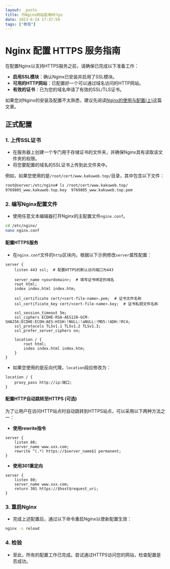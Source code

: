 ```yaml
---
layout: _posts
title: 为Nginx网站启用Https
date: 2023-6-24 17:37:59
tags: ["教程"]
---
```

# Nginx 配置 HTTPS 服务指南

在配置Nginx以支持HTTPS服务之前，请确保已完成以下准备工作：

- **启用SSL模块**：确认Nginx已安装并启用了SSL模块。
- **可用的HTTP网站**：已配置好一个可以通过域名访问的HTTP网站。
- **有效的证书**：已为您的域名申请了有效的SSL/TLS证书。

如果您对Nginx的安装及配置不太熟悉，建议先阅读[Nginx的使用与配置(上)](/2023/03/08/Nginx的配置与使用-上/)这篇文章。

## 正式配置

### 1. 上传SSL证书

- 在服务器上创建一个专门用于存储证书的文件夹，并确保Nginx具有读取该文件夹的权限。
- 将您要配置的域名的SSL证书上传到此文件夹中。

例如，如果您使用的是`/root/cert/www.kakuweb.top/`目录，其中包含以下文件：

```bash
root@server:/etc/nginx# ls /root/cert/www.kakuweb.top/
9769805_www.kakuweb.top.key  9769805_www.kakuweb.top.pem
```

### 2. 编写Nginx配置文件

- 使用任意文本编辑器打开Nginx的主配置文件`nginx.conf`。

```bash
cd /etc/nginx/
nano nginx.conf
```

#### 配置HTTPS服务

- 在`nginx.conf`文件的`http`区块内，根据以下示例修改`server`属性配置：

```nginx
server {
    listen 443 ssl;  # 配置HTTPS的默认访问端口为443

    server_name <yourdomain>;  # 填写证书绑定的域名
    root html;
    index index.html index.htm;

    ssl_certificate cert/<cert-file-name>.pem;  # 证书文件名称
    ssl_certificate_key cert/<cert-file-name>.key;  # 证书私钥文件名称

    ssl_session_timeout 5m;
    ssl_ciphers ECDHE-RSA-AES128-GCM-SHA256:ECDHE:ECDH:AES:HIGH:!NULL:!aNULL:!MD5:!ADH:!RC4;
    ssl_protocols TLSv1.1 TLSv1.2 TLSv1.3;
    ssl_prefer_server_ciphers on;

    location / {
        root html;
        index index.html index.htm;
    }
}
```

- 如果您使用的是反向代理，`location`段应修改为：

```nginx
location / {
    proxy_pass http://ip:端口;
}
```

#### 配置HTTP自动跳转至HTTPS (可选)

为了让用户在访问HTTP站点时自动跳转到HTTPS站点，可以采用以下两种方法之一：

- **使用rewrite指令**

```nginx
server {
    listen 80;
    server_name www.xxx.com;
    rewrite ^(.*) https://$server_name$1 permanent;
}
```

- **使用301重定向**

```nginx
server {
    listen 80;
    server_name www.xxx.com;
    return 301 https://$host$request_uri;
}
```

### 3. 重启Nginx

- 完成上述配置后，通过以下命令重启Nginx以使新配置生效：

```bash
nginx -s reload
```

### 4. 检验

- 至此，所有的配置工作已完成。尝试通过HTTPS访问您的网站，检查配置是否成功。
